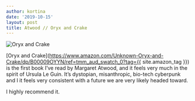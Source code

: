```yaml
---
author: kortina
date: '2019-10-15'
layout: post
title: Atwood // Oryx and Crake
---
```


![Oryx and Crake](https://cdn-images-1.medium.com/max/600/0*s9KSo5yo9ciWw9FM.jpg)

[Oryx and Crake](https://www.amazon.com/Unknown-Oryx-and-Crake/dp/B00009OYYN/ref=tmm_aud_swatch_0?tag={{ site.amazon_tag }}) is the first book I’ve read by Margaret Atwood, and it feels very much in the spirit of Ursula Le Guin. It’s dystopian, misanthropic, bio-tech cyberpunk and I it feels very consistent with a future we are very likely headed toward.

I highly recommend it.